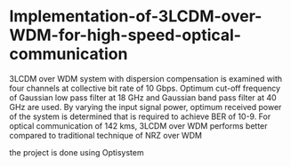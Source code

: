 # Implementation-of-3LCDM-over-WDM-for-high-speed-optical-communication
3LCDM over WDM system with dispersion compensation is  examined with four channels at collective bit rate of 10 Gbps. Optimum cut-off frequency of  Gaussian low pass filter at 18 GHz and Gaussian band pass filter at 40 GHz are used. By  varying the input signal power, optimum received power of the system is determined that is  required to achieve BER of 10-9. For optical communication of 142 kms, 3LCDM over  WDM performs better compared to traditional technique of NRZ over WDM

the project is done using Optisystem
